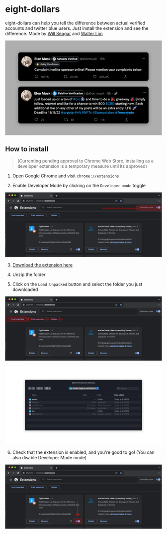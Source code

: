 ﻿# eight-dollars

eight-dollars can help you tell the difference between actual verified accounts and twitter blue users. Just install the extension and see the difference. Made by [Will Seagar](https://twitter.com/willseagar) and [Walter Lim](https://twitter.com/iWaltzAround)

![Some tweets](./assets/example.png)

## How to install

> (Currenting pending approval to Chrome Web Store, installing as a developer extension is a temporary measure until its approved)

1. Open Google Chrome and visit `chrome://extensions`

2. Enable Developer Mode by clicking on the `Developer mode` toggle

![chrome extension page](./assets/intro-1.png)

3. [Download the extension here](https://github.com/wseagar/eight-dollars/releases/download/v1.1/eight-dollars-v1.1-chrome.zip)

4. Unzip the folder

5. Click on the `Load Unpacked` button and select the folder you just downloaded

![chrome extension page](./assets/intro-2.png)

![file upload modal](./assets/intro-3.png)

6. Check that the extension is enabled, and you're good to go! (You can also disable Developer Mode mode)

![chrome extension page](./assets/intro-4.png)
